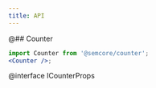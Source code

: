 ```yaml
---
title: API
---
```


@## Counter

```jsx
import Counter from '@semcore/counter';
<Counter />;
```

@interface ICounterProps
